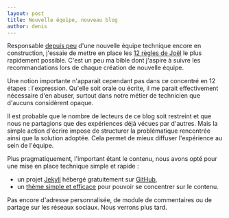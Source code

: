 ```yaml
---
layout: post
title: Nouvelle équipe, nouveau blog
author: denis
---
```


Responsable [depuis peu](https://github.com/KuiKui/Blog/blob/master/posts/2014-06-13_Au-revoir-m6web.md#au-revoir-m6web) d'une nouvelle équipe technique encore en construction, j'essaie de mettre en place les [12 règles de Joël](http://www.joelonsoftware.com/articles/fog0000000043.html) le plus rapidement possible. C'est un peu ma bible dont j'aspire à suivre les recommandations lors de chaque création de nouvelle équipe.

Une notion importante n'apparait cependant pas dans ce concentré en 12 étapes : l'expression. Qu'elle soit orale ou écrite, il me parait effectivement nécessaire d'en abuser, surtout dans notre métier de technicien que d'aucuns considèrent opaque.

Il est probable que le nombre de lecteurs de ce blog soit restreint et que nous ne partagions que des expériences déjà vécues par d'autres. Mais la simple action d'écrire impose de structurer la problématique rencontrée ainsi que la solution adoptée. Cela permet de mieux diffuser l'expérience au sein de l'équipe.

Plus pragmatiquement, l'important étant le contenu, nous avons opté pour une mise en place technique simple et rapide :

* un projet [Jekyll](http://jekyllrb.com/) hébergé gratuitement sur [GitHub](https://github.com/xotelia/xotelia.github.io),
* un [thème simple et efficace](https://github.com/poole/poole) pour pouvoir se concentrer sur le contenu.

Pas encore d'adresse personnalisée, de module de commentaires ou de partage sur les réseaux sociaux. Nous verrons plus tard.
